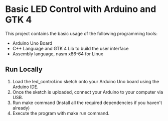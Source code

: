 # Basic LED Control with Arduino and GTK 4

This project contains the basic usage of the following programming tools:

- Arduino Uno Board
- C++ Language and GTK 4 Lib to build the user interface
- Assembly language, nasm x86-64 for Linux

## Run Locally
1. Load the led_control.ino sketch onto your Arduino Uno board using the Arduino IDE.
2. Once the sketch is uploaded, connect your Arduino to your computer via USB.
3. Run make command (Install all the required dependencies if you haven't already)
4. Execute the program with make run command.
